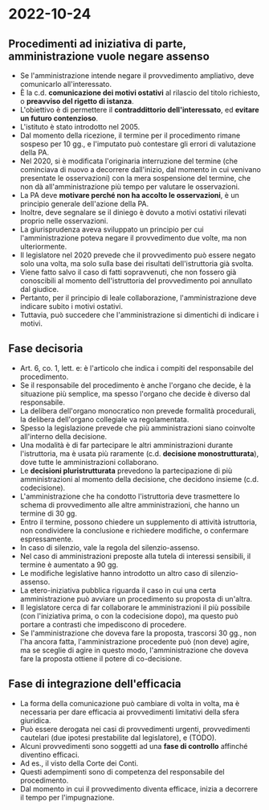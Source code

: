 # 2022-10-24

<!-- vim:set spelllang=it: -->

## Procedimenti ad iniziativa di parte, amministrazione vuole negare assenso

* Se l'amministrazione intende negare il provvedimento ampliativo, deve comunicarlo all'interessato.
* È la c.d. **comunicazione dei motivi ostativi** al rilascio del titolo richiesto, o **preavviso del rigetto di istanza**.
* L'obiettivo è di permettere il **contraddittorio dell'interessato**, ed **evitare un futuro contenzioso**.
* L'istituto è stato introdotto nel 2005.
* Dal momento della ricezione, il termine per il procedimento rimane sospeso per 10 gg., e l'imputato può contestare gli errori di valutazione della PA.
* Nel 2020, si è modificata l'originaria interruzione del termine (che cominciava di nuovo a decorrere dall'inizio, dal momento in cui venivano presentate le osservazioni) con la mera sospensione del termine, che non dà all'amministrazione più tempo per valutare le osservazioni.
* La PA deve **motivare perché non ha accolto le osservazioni**, è un principio generale dell'azione della PA.
* Inoltre, deve segnalare se il diniego è dovuto a motivi ostativi rilevati proprio nelle osservazioni.
* La giurisprudenza aveva sviluppato un principio per cui l'amministrazione poteva negare il provvedimento due volte, ma non ulteriormente.
* Il legislatore nel 2020 prevede che il provvedimento può essere negato solo una volta, ma solo sulla base dei risultati dell'istruttoria già svolta.
* Viene fatto salvo il caso di fatti sopravvenuti, che non fossero già conoscibili al momento dell'istruttoria del provvedimento poi annullato dal giudice.
* Pertanto, per il principio di leale collaborazione, l'amministrazione deve indicare subito i motivi ostativi.
* Tuttavia, può succedere che l'amministrazione si dimentichi di indicare i motivi.

## Fase decisoria

* Art. 6, co. 1, lett. e: è l'articolo che indica i compiti del responsabile del procedimento.
* Se il responsabile del procedimento è anche l'organo che decide, è la situazione più semplice, ma spesso l'organo che decide è diverso dal responsabile.
* La delibera dell'organo monocratico non prevede formalità procedurali, la delibera dell'organo collegiale va regolamentata.
* Spesso la legislazione prevede che più amministrazioni siano coinvolte all'interno della decisione.
* Una modalità è di far partecipare le altri amministrazioni durante l'istruttoria, ma è usata più raramente (c.d. **decisione monostrutturata**), dove tutte le amministrazioni collaborano.
* Le **decisioni pluristrutturata** prevedono la partecipazione di più amministrazioni al momento della decisione, che decidono insieme (c.d. codecisione).
* L'amministrazione che ha condotto l'istruttoria deve trasmettere lo schema di provvedimento alle altre amministrazioni, che hanno un termine di 30 gg.
* Entro il termine, possono chiedere un supplemento di attività istruttoria, non condividere la conclusione e richiedere modifiche, o confermare espressamente.
* In caso di silenzio, vale la regola del silenzio-assenso.
* Nel caso di amministrazioni preposte alla tutela di interessi sensibili, il termine è aumentato a 90 gg.
* Le modifiche legislative hanno introdotto un altro caso di silenzio-assenso.
* La etero-iniziativa pubblica riguarda il caso in cui una certa amministrazione può avviare un procedimento su proposta di un'altra.
* Il legislatore cerca di far collaborare le amministrazioni il più possibile (con l'iniziativa prima, o con la codecisione dopo), ma questo può portare a contrasti che impediscono di procedere.
* Se l'amministrazione che doveva fare la proposta, trascorsi 30 gg., non l'ha ancora fatta, l'amministrazione procedente può (non deve) agire, ma se sceglie di agire in questo modo, l'amministrazione che doveva fare la proposta ottiene il potere di co-decisione.

## Fase di integrazione dell'efficacia

* La forma della comunicazione può cambiare di volta in volta, ma è necessaria per dare efficacia ai provvedimenti limitativi della sfera giuridica.
* Può essere derogata nei casi di provvedimenti urgenti, provvedimenti cautelari (due ipotesi prestabilite dal legislatore), e (TODO).
* Alcuni provvedimenti sono soggetti ad una **fase di controllo** affinché diventino efficaci.
* Ad es., il visto della Corte dei Conti.
* Questi adempimenti sono di competenza del responsabile del procedimento.
* Dal momento in cui il provvedimento diventa efficace, inizia a decorrere il tempo per l'impugnazione.
